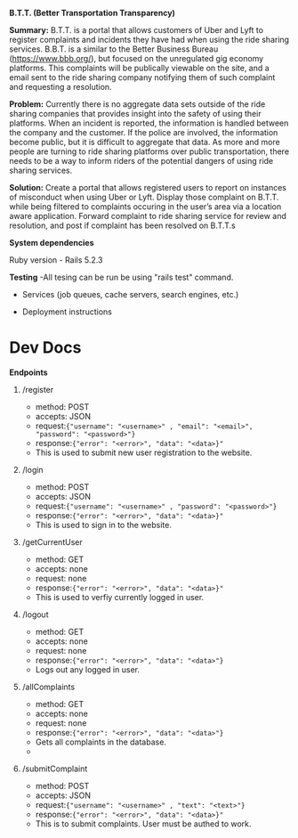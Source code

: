 <b>B.T.T. (Better Transportation Transparency)</b>

<b>Summary:</b> B.T.T. is a portal that allows customers of Uber and Lyft to register complaints and incidents they have had when using the ride sharing services. B.B.T. is a similar to the Better Business Bureau (<a>https://www.bbb.org/</a>), but focused on the unregulated gig economy platforms. This complaints will be publically viewable on the site, and a email sent to the ride sharing company notifying them of such complaint and requesting a resolution.

<b>Problem:</b> Currently there is no aggregate data sets outside of the ride sharing companies that provides insight into the safety of using their platforms. When an incident is reported, the information is handled between the company and the customer. If the police are involved, the information become public, but it is difficult to aggregate that data. As more and more people are turning to ride sharing platforms over public transportation, there needs to be a way to inform riders of the potential dangers of using ride sharing services.

<b>Solution:</b> Create a portal that allows registered users to report on instances of misconduct when using Uber or Lyft. Display those complaint on B.T.T. while being filtered to complaints occuring in the user’s area via a location aware application. Forward complaint to ride sharing service for review and resolution, and post if complaint has been resolved on B.T.T.s

**System dependencies**

Ruby version - Rails 5.2.3

**Testing**
    -All tesing can be run be using "rails test" command.

* Services (job queues, cache servers, search engines, etc.)

* Deployment instructions

# Dev Docs
**Endpoints**
1. /register 
   * method: POST  
   * accepts: JSON  
   * request:```{"username": "<username>" , "email": "<email>", "password": "<password>"}```
   * response:```{"error": "<error>", "data": "<data>}"```  
   * This is used to submit new user registration to the website.

2. /login 
   * method: POST  
   * accepts: JSON  
   * request:```{"username": "<username>" , "password": "<password>"}```
   * response:```{"error": "<error>", "data": "<data>}"```  
   * This is used to sign in to the website.
   
3. /getCurrentUser
   * method: GET  
   * accepts: none
   * request: none
   * response:```{"error": "<error>", "data": "<data>}"```  
   * This is used to verfiy currently logged in user.
    
4. /logout
   * method: GET  
   * accepts: none
   * request: none
   * response:```{"error": "<error>", "data": "<data>"}```  
   * Logs out any logged in user.
 
5. /allComplaints
   * method: GET  
   * accepts: none
   * request: none
   * response:```{"error": "<error>", "data": "<data>"}```  
   * Gets all complaints in the database.
   *
6. /submitComplaint 
   * method: POST  
   * accepts: JSON  
   * request:```{"username": "<username>" , "text": "<text>"}```
   * response:```{"error": "<error>", "data": "<data>}"```  
   * This is to submit complaints. User must be authed to work.
   
    
    

